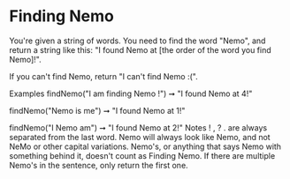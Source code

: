 # Finding Nemo

You're given a string of words. You need to find the word "Nemo", and return a string like this: "I found Nemo at [the order of the word you find Nemo]!".

If you can't find Nemo, return "I can't find Nemo :(".

Examples
findNemo("I am finding Nemo !") ➞ "I found Nemo at 4!"

findNemo("Nemo is me") ➞ "I found Nemo at 1!"

findNemo("I Nemo am") ➞ "I found Nemo at 2!"
Notes
! , ? . are always separated from the last word.
Nemo will always look like Nemo, and not NeMo or other capital variations.
Nemo's, or anything that says Nemo with something behind it, doesn't count as Finding Nemo.
If there are multiple Nemo's in the sentence, only return the first one.
